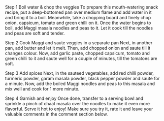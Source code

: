 Step 1 Boil water & chop the veggies
To prepare this mouth-watering snack recipe, put a deep-bottomed pan over medium flame and add water in it and bring it to a boil. Meanwhile, take a chopping board and finely chop onion, capsicum, tomato and green chilli on it. Once the water begins to boil, add Maggi masala noodles and peas to it. Let it cook till the noodles and peas are soft and tender.

Step 2 Cook Maggi and saute veggies in a separate pan
Next, in another pan, add butter and let it melt. Then, add chopped onion and saute till it changes colour. Now, add garlic paste, chopped capsicum, tomato and green chilli to it and saute well for a couple of minutes, till the tomatoes are soft.

Step 3 Add spices
Next, in the sauteed vegetables, add red chilli powder, turmeric powder, garam masala powder, black pepper powder and saute for a minute. Now, add the boiled Maggi noodles and peas to this masala and mix well and cook for 1 more minute.

Step 4 Garnish and enjoy
Once done, transfer to a serving bowl and sprinkle a pinch of chaat masala over the noodles to make it even more flavorful. Serve it hot to enjoy! Make sure you try it, rate it and leave your valuable comments in the comment section below.